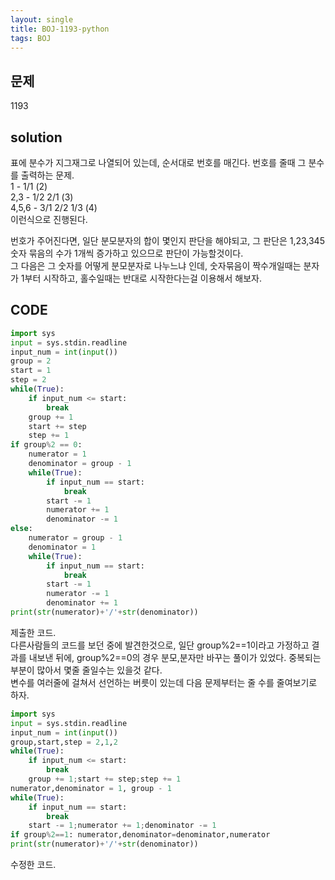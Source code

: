 ```yaml
---
layout: single
title: BOJ-1193-python
tags: BOJ
---
```


## 문제  
1193

## solution  
표에 분수가 지그재그로 나열되어 있는데, 순서대로 번호를 매긴다. 번호를 줄때 그 분수를 출력하는 문제.  
1 - 1/1 (2)  
2,3 - 1/2 2/1 (3)  
4,5,6 - 3/1 2/2 1/3 (4)  
이런식으로 진행된다.  
  
번호가 주어진다면, 일단 분모분자의 합이 몇인지 판단을 해야되고, 그 판단은 1,23,345 숫자 묶음의 수가 1개씩 증가하고 있으므로 판단이 가능할것이다.  
그 다음은 그 숫자를 어떻게 분모분자로 나누느냐 인데, 숫자묶음이 짝수개일때는 분자가 1부터 시작하고, 홀수일때는 반대로 시작한다는걸 이용해서 해보자.  

## CODE  

```python
import sys
input = sys.stdin.readline
input_num = int(input())
group = 2
start = 1
step = 2
while(True):
    if input_num <= start:
        break
    group += 1
    start += step
    step += 1
if group%2 == 0:
    numerator = 1
    denominator = group - 1
    while(True):
        if input_num == start:
            break
        start -= 1
        numerator += 1
        denominator -= 1
else:
    numerator = group - 1
    denominator = 1
    while(True):
        if input_num == start:
            break
        start -= 1
        numerator -= 1
        denominator += 1
print(str(numerator)+'/'+str(denominator))
```
제출한 코드.  
다른사람들의 코드를 보던 중에 발견한것으로, 일단 group%2==1이라고 가정하고 결과를 내보낸 뒤에, group%2==0의 경우 분모,분자만 바꾸는 풀이가 있었다. 중복되는 부분이 많아서 몇줄 줄일수는 있을것 같다.  
변수를 여러줄에 걸쳐서 선언하는 버릇이 있는데 다음 문제부터는 줄 수를 줄여보기로 하자.

```python
import sys
input = sys.stdin.readline
input_num = int(input())
group,start,step = 2,1,2
while(True):
    if input_num <= start:
        break
    group += 1;start += step;step += 1
numerator,denominator = 1, group - 1
while(True):
    if input_num == start:
        break
    start -= 1;numerator += 1;denominator -= 1
if group%2==1: numerator,denominator=denominator,numerator
print(str(numerator)+'/'+str(denominator))
```
수정한 코드.  